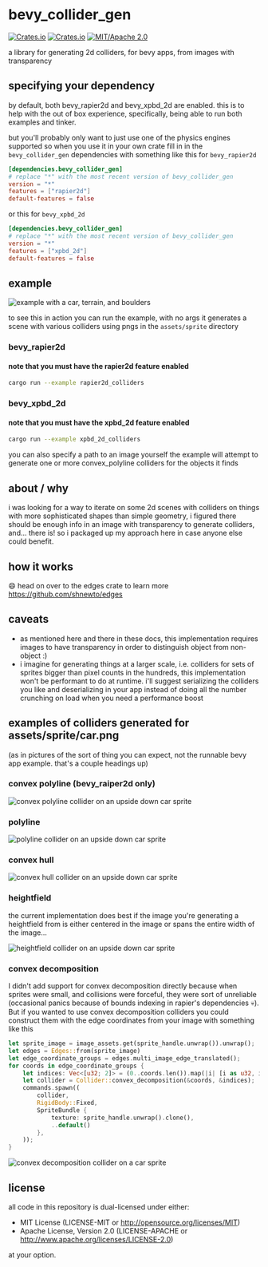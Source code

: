 # bevy_collider_gen

[![Crates.io](<https://img.shields.io/crates/v/bevy_collider_gen.svg>)](<https://crates.io/crates/bevy_collider_gen>)
[![Crates.io](<https://img.shields.io/crates/d/bevy_collider_gen.svg>)](<https://crates.io/crates/bevy_collider_gen>)
[![MIT/Apache 2.0](<https://img.shields.io/badge/license-MIT%2FApache-blue.svg>)](<https://github.com/shnewto/bevy_collider_gen#license>)

a library for generating 2d colliders, for bevy apps, from images with transparency

## specifying your dependency

by default, both bevy_rapier2d and bevy_xpbd_2d are enabled. this is to help with the out of box experience, specifically, being able to run both examples and tinker.

but you'll probably only want to just use one of the physics engines supported so when you use it in your own crate fill in in the `bevy_collider_gen` dependencies with something like this for `bevy_rapier2d`

```toml
[dependencies.bevy_collider_gen]
# replace "*" with the most recent version of bevy_collider_gen
version = "*"
features = ["rapier2d"]
default-features = false
```

or this for `bevy_xpbd_2d`

```toml
[dependencies.bevy_collider_gen]
# replace "*" with the most recent version of bevy_collider_gen
version = "*"
features = ["xpbd_2d"]
default-features = false
```

## example

![example with a car, terrain, and boulders](<https://github.com/shnewto/bevy_collider_gen/blob/main/img/example-default.png?raw=true>)

to see this in action you can run the example, with no args it generates a scene with various colliders using pngs in the `assets/sprite` directory

### bevy_rapier2d

#### note that you must have the rapier2d feature enabled

```sh
cargo run --example rapier2d_colliders
```

### bevy_xpbd_2d

#### note that you must have the xpbd_2d feature enabled

```sh
cargo run --example xpbd_2d_colliders
```

you can also specify a path to an image yourself the example will attempt to generate one or more convex_polyline colliders for the objects it finds

## about / why

i was looking for a way to iterate on some 2d scenes with colliders on things with more sophisticated shapes than simple
geometry, i figured there should be enough info in an image with transparency to generate colliders, and... there is! so i
packaged up my approach here in case anyone else could benefit.

## how it works

😄 head on over to the edges crate to learn more <https://github.com/shnewto/edges>

## caveats

- as mentioned here and there in these docs, this implementation requires images to have transparency in order to distinguish object from non-object :)
- i imagine for generating things at a larger scale, i.e. colliders for sets of sprites bigger than pixel counts in the hundreds, this implementation won't be performant to do at runtime. i'll suggest serializing the colliders you like and deserializing in your app instead of doing all the number crunching on load when you need a performance boost

## examples of colliders generated for assets/sprite/car.png

(as in pictures of the sort of thing you can expect, not the runnable bevy app example. that's a couple headings up)

### convex polyline (bevy_raiper2d only)

![convex polyline collider on an upside down car sprite](<https://github.com/shnewto/bevy_collider_gen/blob/main/img/convex-polyline.png?raw=true>)

### polyline

![polyline collider on an upside down car sprite](<https://github.com/shnewto/bevy_collider_gen/blob/main/img/polyline.png?raw=true>)

### convex hull

![convex hull collider on an upside down car sprite](<https://github.com/shnewto/bevy_collider_gen/blob/main/img/convex-hull.png?raw=true>)

### heightfield

the current implementation does best if the image you're generating a heightfield from is either centered in the image
or spans the entire width of the image...

![heightfield collider on an upside down car sprite](<https://github.com/shnewto/bevy_collider_gen/blob/main/img/heightfield.png?raw=true>)

### convex decomposition

I didn't add support for convex decomposition directly because when sprites were small, and collisions were forceful, they were sort of unreliable (occasional panics because of bounds indexing in rapier's dependencies 💀). But if you wanted to use
convex decomposition colliders you could construct them with the edge coordinates from your image with something like this

```rust
let sprite_image = image_assets.get(sprite_handle.unwrap()).unwrap();
let edges = Edges::from(sprite_image)
let edge_coordinate_groups = edges.multi_image_edge_translated();
for coords in edge_coordinate_groups {
    let indices: Vec<[u32; 2]> = (0..coords.len()).map(|i| [i as u32, i as u32]).collect();
    let collider = Collider::convex_decomposition(&coords, &indices);
    commands.spawn((
        collider,
        RigidBody::Fixed,
        SpriteBundle {
            texture: sprite_handle.unwrap().clone(),
            ..default()
        },
    ));
}
```

![convex decomposition collider on a car sprite](<https://github.com/shnewto/bevy_collider_gen/blob/main/img/convex-decomposition.png?raw=true>)

## license

all code in this repository is dual-licensed under either:

- MIT License (LICENSE-MIT or <http://opensource.org/licenses/MIT>)
- Apache License, Version 2.0 (LICENSE-APACHE or <http://www.apache.org/licenses/LICENSE-2.0>)

at your option.
